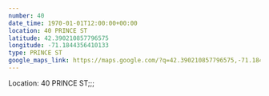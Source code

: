 ```yaml
---
number: 40
date_time: 1970-01-01T12:00:00+00:00
location: 40 PRINCE ST
latitude: 42.390210857796575
longitude: -71.1844356410133
type: PRINCE ST
google_maps_link: https://maps.google.com/?q=42.390210857796575,-71.1844356410133
---
```


Location: 40 PRINCE ST;;;
